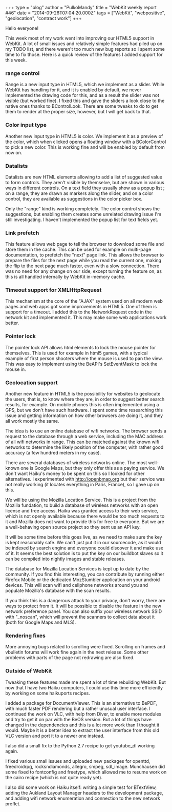 +++
type = "blog"
author = "PulkoMandy"
title = "WebKit weekly report #46"
date = "2014-09-26T07:04:20.000Z"
tags = ["WebKit", "webpositive", "geolocation", "contract work"]
+++

Hello everyone!

This week most of my work went into improving our HTML5 support in WebKit. A lot of small issues and relatively simple features had piled up on my TODO list, and there weren't too much new bug reports so I spent some time to fix those. Here is a quick review of the features I added support for this week.

<!--more-->

<h3>range control</h3>

Range is a new input type in HTML5, which we implement as a slider. While WebKit has handling for it, and it is enabled by default, we never implemented the drawing code for this, and as a result the slider was not visible (but worked fine). I fixed this and gave the sliders a look close to the native ones thanks to BControlLook. There are some tweaks to do to get them to render at the proper size, however, but I will get back to that.

<h3>Color input type</h3>

Another new input type in HTML5 is color. We implement it as a preview of the color, which when clicked opens a floating window with a BColorControl to pick a new color. This is working fine and will be enabled by default from now on.

<h3>Datalists</h3>
Datalists are new HTML elements allowing to add a list of suggested value to form controls. They aren't visible by themselve, but are shown in various ways in different controls. On a text field they usually show as a popup list ; on a range, they are drawn as markers along the slider, and on a color control, they are available as suggestions in the color picker box.

Only the "range" kind is working completely. The color control shows the suggestions, but enabling them creates some unrelated drawing issue I'm still investigating. I haven't implemented the popup list for text fields yet.

<h3>Link prefetch</h3>

This feature allows web page to tell the browser to download some file and store them in the cache. This can be used for example on multi-page documentation, to prefetch the "next" page link. This allows the browser to prepare the files for the next page while you read the current one, making the flip to the next page much faster, even with a slow connection. There was no need for any change on our side, except turning the feature on, as this is all handled internally by WebKit in-memory cache.

<h3>Timeout support for XMLHttpRequest</h3>

This mechanism at the core of the "AJAX" system used on all modern web pages and web apps got some improvements in HTML5. One of them is support for a timeout. I added this to the NetworkRequest code in the network kit and implemented it. This may make some web applications work better.

<h3>Pointer lock</h3>

The pointer lock API allows html elements to lock the mouse pointer for themselves. This is used for example in html5 games, with a typical example of first person shooters where the mouse is used to pan the view. This was easy to implement using the BeAPI's SetEventMask to lock the mouse in.

<h3>Geolocation support</h3>

Another new feature in HTML5 is the possibility for websites to geolocate the users, that is, to know where they are, in order to suggest better search results, for example. On mobile phones this is often implemented using a GPS, but we don't have such hardware. I spent some time researching this issue and getting information on how other browsers are doing it, and they all work mostly the same.

The idea is to use an online database of wifi networks. The browser sends a request to the database through a web service, including the MAC address of all wifi networks in range. This can be matched against the known wifi networks to determine the likely position of the computer, with rather good accuracy (a few hundred meters in my case).

There are several databases of wireless networks online. The most well-known one is Google Maps, but they only offer this as a paying service. We don't want Haiku's money to be spent on this so I looked for other alternatives. I experimented with http://openbmap.org but their service was not really working (it locates everything in Paris, France), so I gave up on this.

We will be using the Mozilla Location Service. This is a project from the Mozilla fundation, to build a database of wireless networks with an open license and free access. Haiku was granted access to their web service, which is not openly available because there would be too much requests to it and Mozilla does not want to provide this for free to everyone. But we are a well-behaving open source project so they sent us an API key.

It will be some time before this goes live, as we need to make sure the key is kept reasonably safe. We can't just put it in our sourcecode, as it would be indexed by search engine and everyone could discover it and make use of it. It seems the best solution is to put the key on our buildbot slaves so it can be compiled into nightly images and stable releases.

The database for Mozilla Location Services is kept up to date by the community. If you find this interesting, you can contribute by running either Firefox Mobile or the dedicated MozStumbler application on your android devices. This will scan wifi and cellphone networks around you and populate Mozilla's database with the scan results.

If you think this is a dangerous attack to your privacy, don't worry, there are ways to protect from it. It will be possible to disable the feature in the new network preference panel. You can also suffix your wireless network SSID with "_noscan", which will prevent the scanners to collect data about it (both for Google Maps and MLS).

<h3>Rendering fixes</h3>

More annoying bugs related to scrolling were fixed. Scrolling on frames and vbulletin forums will work fine again in the next release. Some other problems with parts of the page not redrawing are also fixed.

<h3>Outside of WebKit</h3>

Tweaking these features made me spent a lot of time rebuilding WebKit. But now that I have two Haiku computers, I could use this time more efficiently by working on some haikuports recipes.

I added a package for DocumentViewer. This is an alternative to BePDF, with much faster PDF rendering but a rather unusual user interface. I continued the work on VLC, with help from Diver, to enable more modules and try to get it on par with the BeOS version. But a lot of things have changed in the dependencies and this is a lot more work than I thought it would. Maybe it is a better idea to extract the user interface from this old VLC version and port it to a newer one instead.

I also did a small fix to the Python 2.7 recipe to get youtube_dl working again.

I fixed various small issues and uploaded new packages for openttd, freedroidrpg, rocksndiamonds, allegro, smpeg, sdl_image. Munchausen did some fixed to fontconfig and freetype, which allowed me to resume work on the cairo recipe (which is not quite ready yet).

I also did some work on Haiku itself: writing a simple test for BTextView, adding the Aukland Layout Manager headers to the development package, and adding wifi network enumeration and connection to the new network preflet.
